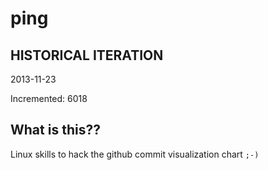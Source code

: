 # ping

## HISTORICAL ITERATION
2013-11-23

Incremented: 6018

## What is this?? 
Linux skills to hack the github commit visualization chart `;-)`
